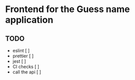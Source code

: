 # Frontend for the Guess name application


## TODO
- eslint [ ]
- prettier [ ]
- jest [ ]
- CI checks [ ]
- call the api [ ]